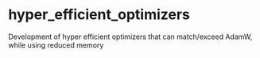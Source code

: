 # hyper_efficient_optimizers
Development of hyper efficient optimizers that can match/exceed AdamW, while using reduced memory

